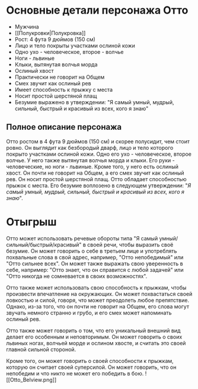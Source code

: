# Основные детали персонажа Отто
-   Мужчина
-   [[Полукровки|Полукровка]]
-   Рост: 4 фута 9 дюймов (150 см)
-   Лицо и тело покрыты участками ослиной кожи
-   Одно ухо - человеческое, второе - волчье
-   Ноги - львиные
-   Клыки, вытянутая волчья морда
-   Ослиный хвост
-   Практически не говорит на Общем
-   Смех звучит как ослиный рев
-   Имеет способность к прыжку с места
-   Носит простой шерстяной плащ
-   Безумие выражено в утверждении: "Я самый умный, мудрый, сильный, быстрый и красивый из всех, кого я знаю"
## Полное описание персонажа
Отто ростом в 4 фута 9 дюймов (150 см) и скорее полусидит, чем стоит ровно. Он выглядит как безбородый дварф, лицо и тело которого покрыто участками ослиной кожи. Одно его ухо - человеческое, второе волчье. У него также вытянутая волчья морда и клыки. Его руки - человеческие, но ноги - львиные. Кроме того, у него есть ослиный хвост. Он почти не говорит на Общем, а его смех звучит как ослиный рев. Он носит простой шерстяной плащ.
Отто обладает способностью прыжок с места. Его безумие воплозено в следующем утверждении: "*Я самый умный, мудрый, сильный, быстрый и красивый из всех, кого я знаю*".

# Отыгрыш

Отто может использовать речевые обороты типа "Я самый умный/сильный/быстрый/красивый" в своей речи, чтобы выразить своё безумие. Он может говорить о себе в третьем лице и употреблять похвальные слова в свой адрес, например, "Отто непобедимый" или "Отто сильнее всех". Он может также выражать свою уверенность в себе, например: "Отто знает, что он справится с любой задачей" или "Отто никогда не сомневается в своих возможностях".

Отто также может использовать свою способность к прыжкам, чтобы произвести впечатление на окружающих. Он может похвастаться своей ловкостью и силой, говоря, что может преодолеть любое препятствие. Однако, из-за того, что он почти не говорит на Общем, его слова могут звучать немного странно и грубо, и его смех может напоминать ослиный рев.

Отто также может говорить о том, что его уникальный внешний вид делает его особенным и неповторимым. Он может говорить о своих львиных ногах, волчьей морде и ослином хвосте, и считать это своей главной сильной стороной.

Кроме того, он может говорить о своей способности к прыжкам, которую он считает своей суперсилой. Он может говорить, что он непобедим и что никто не может его победить в бою.
![[Otto_Belview.png]]